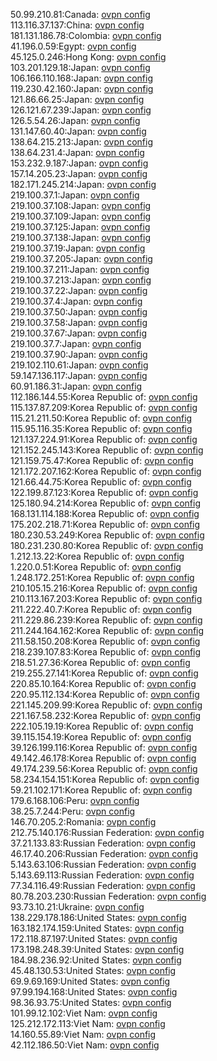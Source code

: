 50.99.210.81:Canada: [ovpn config](vpn/50_99_210_81.ovpn)  
113.116.37.137:China: [ovpn config](vpn/113_116_37_137.ovpn)  
181.131.186.78:Colombia: [ovpn config](vpn/181_131_186_78.ovpn)  
41.196.0.59:Egypt: [ovpn config](vpn/41_196_0_59.ovpn)  
45.125.0.246:Hong Kong: [ovpn config](vpn/45_125_0_246.ovpn)  
103.201.129.18:Japan: [ovpn config](vpn/103_201_129_18.ovpn)  
106.166.110.168:Japan: [ovpn config](vpn/106_166_110_168.ovpn)  
119.230.42.160:Japan: [ovpn config](vpn/119_230_42_160.ovpn)  
121.86.66.25:Japan: [ovpn config](vpn/121_86_66_25.ovpn)  
126.121.67.239:Japan: [ovpn config](vpn/126_121_67_239.ovpn)  
126.5.54.26:Japan: [ovpn config](vpn/126_5_54_26.ovpn)  
131.147.60.40:Japan: [ovpn config](vpn/131_147_60_40.ovpn)  
138.64.215.213:Japan: [ovpn config](vpn/138_64_215_213.ovpn)  
138.64.231.4:Japan: [ovpn config](vpn/138_64_231_4.ovpn)  
153.232.9.187:Japan: [ovpn config](vpn/153_232_9_187.ovpn)  
157.14.205.23:Japan: [ovpn config](vpn/157_14_205_23.ovpn)  
182.171.245.214:Japan: [ovpn config](vpn/182_171_245_214.ovpn)  
219.100.37.1:Japan: [ovpn config](vpn/219_100_37_1.ovpn)  
219.100.37.108:Japan: [ovpn config](vpn/219_100_37_108.ovpn)  
219.100.37.109:Japan: [ovpn config](vpn/219_100_37_109.ovpn)  
219.100.37.125:Japan: [ovpn config](vpn/219_100_37_125.ovpn)  
219.100.37.138:Japan: [ovpn config](vpn/219_100_37_138.ovpn)  
219.100.37.19:Japan: [ovpn config](vpn/219_100_37_19.ovpn)  
219.100.37.205:Japan: [ovpn config](vpn/219_100_37_205.ovpn)  
219.100.37.211:Japan: [ovpn config](vpn/219_100_37_211.ovpn)  
219.100.37.213:Japan: [ovpn config](vpn/219_100_37_213.ovpn)  
219.100.37.22:Japan: [ovpn config](vpn/219_100_37_22.ovpn)  
219.100.37.4:Japan: [ovpn config](vpn/219_100_37_4.ovpn)  
219.100.37.50:Japan: [ovpn config](vpn/219_100_37_50.ovpn)  
219.100.37.58:Japan: [ovpn config](vpn/219_100_37_58.ovpn)  
219.100.37.67:Japan: [ovpn config](vpn/219_100_37_67.ovpn)  
219.100.37.7:Japan: [ovpn config](vpn/219_100_37_7.ovpn)  
219.100.37.90:Japan: [ovpn config](vpn/219_100_37_90.ovpn)  
219.102.110.61:Japan: [ovpn config](vpn/219_102_110_61.ovpn)  
59.147.136.117:Japan: [ovpn config](vpn/59_147_136_117.ovpn)  
60.91.186.31:Japan: [ovpn config](vpn/60_91_186_31.ovpn)  
112.186.144.55:Korea Republic of: [ovpn config](vpn/112_186_144_55.ovpn)  
115.137.87.209:Korea Republic of: [ovpn config](vpn/115_137_87_209.ovpn)  
115.21.211.50:Korea Republic of: [ovpn config](vpn/115_21_211_50.ovpn)  
115.95.116.35:Korea Republic of: [ovpn config](vpn/115_95_116_35.ovpn)  
121.137.224.91:Korea Republic of: [ovpn config](vpn/121_137_224_91.ovpn)  
121.152.245.143:Korea Republic of: [ovpn config](vpn/121_152_245_143.ovpn)  
121.159.75.47:Korea Republic of: [ovpn config](vpn/121_159_75_47.ovpn)  
121.172.207.162:Korea Republic of: [ovpn config](vpn/121_172_207_162.ovpn)  
121.66.44.75:Korea Republic of: [ovpn config](vpn/121_66_44_75.ovpn)  
122.199.87.123:Korea Republic of: [ovpn config](vpn/122_199_87_123.ovpn)  
125.180.94.214:Korea Republic of: [ovpn config](vpn/125_180_94_214.ovpn)  
168.131.114.188:Korea Republic of: [ovpn config](vpn/168_131_114_188.ovpn)  
175.202.218.71:Korea Republic of: [ovpn config](vpn/175_202_218_71.ovpn)  
180.230.53.249:Korea Republic of: [ovpn config](vpn/180_230_53_249.ovpn)  
180.231.230.80:Korea Republic of: [ovpn config](vpn/180_231_230_80.ovpn)  
1.212.13.22:Korea Republic of: [ovpn config](vpn/1_212_13_22.ovpn)  
1.220.0.51:Korea Republic of: [ovpn config](vpn/1_220_0_51.ovpn)  
1.248.172.251:Korea Republic of: [ovpn config](vpn/1_248_172_251.ovpn)  
210.105.15.216:Korea Republic of: [ovpn config](vpn/210_105_15_216.ovpn)  
210.113.167.203:Korea Republic of: [ovpn config](vpn/210_113_167_203.ovpn)  
211.222.40.7:Korea Republic of: [ovpn config](vpn/211_222_40_7.ovpn)  
211.229.86.239:Korea Republic of: [ovpn config](vpn/211_229_86_239.ovpn)  
211.244.164.162:Korea Republic of: [ovpn config](vpn/211_244_164_162.ovpn)  
211.58.150.208:Korea Republic of: [ovpn config](vpn/211_58_150_208.ovpn)  
218.239.107.83:Korea Republic of: [ovpn config](vpn/218_239_107_83.ovpn)  
218.51.27.36:Korea Republic of: [ovpn config](vpn/218_51_27_36.ovpn)  
219.255.27.141:Korea Republic of: [ovpn config](vpn/219_255_27_141.ovpn)  
220.85.10.164:Korea Republic of: [ovpn config](vpn/220_85_10_164.ovpn)  
220.95.112.134:Korea Republic of: [ovpn config](vpn/220_95_112_134.ovpn)  
221.145.209.99:Korea Republic of: [ovpn config](vpn/221_145_209_99.ovpn)  
221.167.58.232:Korea Republic of: [ovpn config](vpn/221_167_58_232.ovpn)  
222.105.19.19:Korea Republic of: [ovpn config](vpn/222_105_19_19.ovpn)  
39.115.154.19:Korea Republic of: [ovpn config](vpn/39_115_154_19.ovpn)  
39.126.199.116:Korea Republic of: [ovpn config](vpn/39_126_199_116.ovpn)  
49.142.46.178:Korea Republic of: [ovpn config](vpn/49_142_46_178.ovpn)  
49.174.239.56:Korea Republic of: [ovpn config](vpn/49_174_239_56.ovpn)  
58.234.154.151:Korea Republic of: [ovpn config](vpn/58_234_154_151.ovpn)  
59.21.102.171:Korea Republic of: [ovpn config](vpn/59_21_102_171.ovpn)  
179.6.168.106:Peru: [ovpn config](vpn/179_6_168_106.ovpn)  
38.25.7.244:Peru: [ovpn config](vpn/38_25_7_244.ovpn)  
146.70.205.2:Romania: [ovpn config](vpn/146_70_205_2.ovpn)  
212.75.140.176:Russian Federation: [ovpn config](vpn/212_75_140_176.ovpn)  
37.21.133.83:Russian Federation: [ovpn config](vpn/37_21_133_83.ovpn)  
46.17.40.206:Russian Federation: [ovpn config](vpn/46_17_40_206.ovpn)  
5.143.63.106:Russian Federation: [ovpn config](vpn/5_143_63_106.ovpn)  
5.143.69.113:Russian Federation: [ovpn config](vpn/5_143_69_113.ovpn)  
77.34.116.49:Russian Federation: [ovpn config](vpn/77_34_116_49.ovpn)  
80.78.203.230:Russian Federation: [ovpn config](vpn/80_78_203_230.ovpn)  
93.73.10.21:Ukraine: [ovpn config](vpn/93_73_10_21.ovpn)  
138.229.178.186:United States: [ovpn config](vpn/138_229_178_186.ovpn)  
163.182.174.159:United States: [ovpn config](vpn/163_182_174_159.ovpn)  
172.118.87.197:United States: [ovpn config](vpn/172_118_87_197.ovpn)  
173.198.248.39:United States: [ovpn config](vpn/173_198_248_39.ovpn)  
184.98.236.92:United States: [ovpn config](vpn/184_98_236_92.ovpn)  
45.48.130.53:United States: [ovpn config](vpn/45_48_130_53.ovpn)  
69.9.69.169:United States: [ovpn config](vpn/69_9_69_169.ovpn)  
97.99.194.168:United States: [ovpn config](vpn/97_99_194_168.ovpn)  
98.36.93.75:United States: [ovpn config](vpn/98_36_93_75.ovpn)  
101.99.12.102:Viet Nam: [ovpn config](vpn/101_99_12_102.ovpn)  
125.212.172.113:Viet Nam: [ovpn config](vpn/125_212_172_113.ovpn)  
14.160.55.89:Viet Nam: [ovpn config](vpn/14_160_55_89.ovpn)  
42.112.186.50:Viet Nam: [ovpn config](vpn/42_112_186_50.ovpn)  
